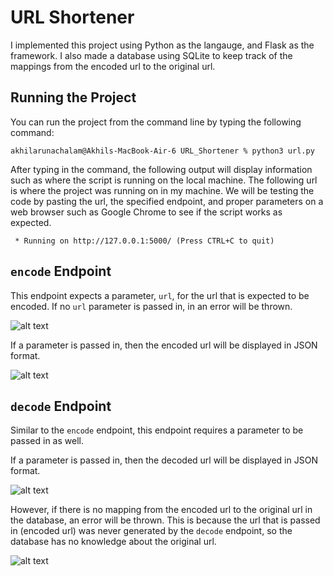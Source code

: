 # URL Shortener
I implemented this project using Python as the langauge, and Flask as the
framework. I also made a database using SQLite to keep track of the mappings
from the encoded url to the original url.

## Running the Project
You can run the project from the command line by typing the following command:

```console
akhilarunachalam@Akhils-MacBook-Air-6 URL_Shortener % python3 url.py
```

After typing in the command, the following output will display information such
as where the script is running on the local machine. The following url is where 
the project was running on in my machine. We will be testing the code by 
pasting the url, the specified endpoint, and proper parameters on a web browser 
such as Google Chrome to see if the script works as expected.

```console
 * Running on http://127.0.0.1:5000/ (Press CTRL+C to quit)
```

## `encode` Endpoint
This endpoint expects a parameter, `url`, for the url that is expected to be
encoded. If no `url` parameter is passed in, in an error will be thrown.

![alt text](https://github.com/akhiller30/Url_shortener/blob/main/Images/No_parameter.png "No Url Parameter")

If a parameter is passed in, then the encoded url will be displayed in JSON
format.

![alt text](https://github.com/akhiller30/Url_shortener/blob/main/Images/Encode.png "Encode success")

## `decode` Endpoint
Similar to the `encode` endpoint, this endpoint requires a parameter to be 
passed in as well.

If a parameter is passed in, then the decoded url will be displayed in JSON
format.

![alt text](https://github.com/akhiller30/Url_shortener/blob/main/Images/Decode.png "Decode success")

However, if there is no mapping from the encoded url to the original url in the
database, an error will be thrown. This is because the url that is passed in 
(encoded url) was never generated by the `decode` endpoint, so the database has
no knowledge about the original url.

![alt text](https://github.com/akhiller30/Url_shortener/blob/main/Images/No_mapping.png "No Mapping Exists")
